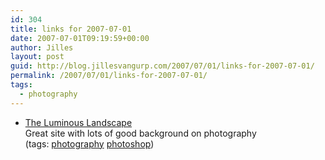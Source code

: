 ```yaml
---
id: 304
title: links for 2007-07-01
date: 2007-07-01T09:19:59+00:00
author: Jilles
layout: post
guid: http://blog.jillesvangurp.com/2007/07/01/links-for-2007-07-01/
permalink: /2007/07/01/links-for-2007-07-01/
tags:
  - photography
---
```

<ul class="delicious">
	<li>
		<div class="delicious-link"><a href="http://www.luminous-landscape.com/">The Luminous Landscape</a></div>
		<div class="delicious-extended">Great site with lots of good background on photography</div>
		<div class="delicious-tags">(tags: <a href="http://del.icio.us/jillesvangurp/photography">photography</a> <a href="http://del.icio.us/jillesvangurp/photoshop">photoshop</a>)</div>
	</li>
</ul>
